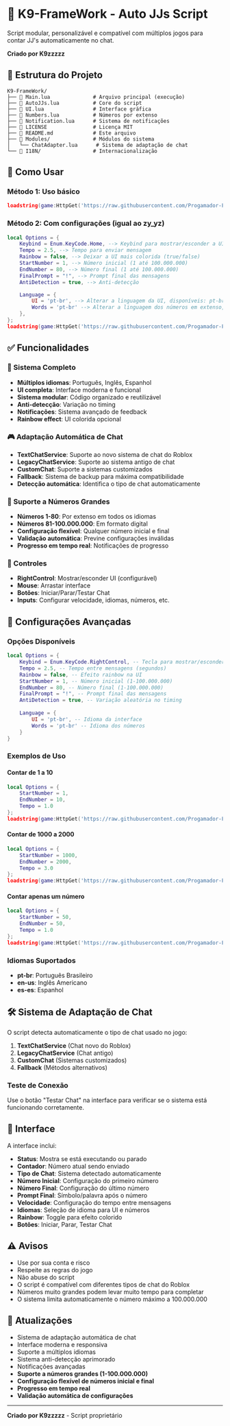 # 🦘 K9-FrameWork - Auto JJs Script

Script modular, personalizável e compatível com múltiplos jogos para contar JJ's automaticamente no chat.

**Criado por K9zzzzz**

## 📁 Estrutura do Projeto

```
K9-FrameWork/
├── 📄 Main.lua              # Arquivo principal (execução)
├── 📄 AutoJJs.lua           # Core do script
├── 📄 UI.lua                # Interface gráfica
├── 📄 Numbers.lua           # Números por extenso
├── 📄 Notification.lua      # Sistema de notificações
├── 📄 LICENSE               # Licença MIT
├── 📄 README.md             # Este arquivo
├── 📁 Modules/              # Módulos do sistema
│   └── ChatAdapter.lua      # Sistema de adaptação de chat
└── 📁 I18N/                 # Internacionalização
```

## 🚀 Como Usar

### Método 1: Uso básico
```lua
loadstring(game:HttpGet('https://raw.githubusercontent.com/Progamador-Fred/K9-FrameWork/main/Main.lua'))()
```

### Método 2: Com configurações (igual ao zy_yz)
```lua
local Options = {
    Keybind = Enum.KeyCode.Home, --> Keybind para mostrar/esconder a UI
    Tempo = 2.5, --> Tempo para enviar mensagem
    Rainbow = false, --> Deixar a UI mais colorida (true/false)
    StartNumber = 1, --> Número inicial (1 até 100.000.000)
    EndNumber = 80, --> Número final (1 até 100.000.000)
    FinalPrompt = "!", --> Prompt final das mensagens
    AntiDetection = true, --> Anti-detecção

    Language = {
        UI = 'pt-br', --> Alterar a linguagem da UI, disponíveis: pt-br, en-us, es-es
        Words = 'pt-br' --> Alterar a linguagem dos números em extenso, disponíveis: pt-br, en-us, es-es
    },
};
loadstring(game:HttpGet('https://raw.githubusercontent.com/Progamador-Fred/K9-FrameWork/main/Main.lua'))(Options);
```

## ✅ Funcionalidades

### 🔧 Sistema Completo
- **Múltiplos idiomas**: Português, Inglês, Espanhol
- **UI completa**: Interface moderna e funcional
- **Sistema modular**: Código organizado e reutilizável
- **Anti-detecção**: Variação no timing
- **Notificações**: Sistema avançado de feedback
- **Rainbow effect**: UI colorida opcional

### 🎮 Adaptação Automática de Chat
- **TextChatService**: Suporte ao novo sistema de chat do Roblox
- **LegacyChatService**: Suporte ao sistema antigo de chat
- **CustomChat**: Suporte a sistemas customizados
- **Fallback**: Sistema de backup para máxima compatibilidade
- **Detecção automática**: Identifica o tipo de chat automaticamente

### 🔢 Suporte a Números Grandes
- **Números 1-80**: Por extenso em todos os idiomas
- **Números 81-100.000.000**: Em formato digital
- **Configuração flexível**: Qualquer número inicial e final
- **Validação automática**: Previne configurações inválidas
- **Progresso em tempo real**: Notificações de progresso

### 🎯 Controles
- **RightControl**: Mostrar/esconder UI (configurável)
- **Mouse**: Arrastar interface
- **Botões**: Iniciar/Parar/Testar Chat
- **Inputs**: Configurar velocidade, idiomas, números, etc.

## 🔧 Configurações Avançadas

### Opções Disponíveis
```lua
local Options = {
    Keybind = Enum.KeyCode.RightControl, -- Tecla para mostrar/esconder UI
    Tempo = 2.5, -- Tempo entre mensagens (segundos)
    Rainbow = false, -- Efeito rainbow na UI
    StartNumber = 1, -- Número inicial (1-100.000.000)
    EndNumber = 80, -- Número final (1-100.000.000)
    FinalPrompt = "!", -- Prompt final das mensagens
    AntiDetection = true, -- Variação aleatória no timing
    
    Language = {
        UI = 'pt-br', -- Idioma da interface
        Words = 'pt-br' -- Idioma dos números
    }
}
```

### Exemplos de Uso

#### Contar de 1 a 10
```lua
local Options = {
    StartNumber = 1,
    EndNumber = 10,
    Tempo = 1.0
};
loadstring(game:HttpGet('https://raw.githubusercontent.com/Progamador-Fred/K9-FrameWork/main/Main.lua'))(Options);
```

#### Contar de 1000 a 2000
```lua
local Options = {
    StartNumber = 1000,
    EndNumber = 2000,
    Tempo = 3.0
};
loadstring(game:HttpGet('https://raw.githubusercontent.com/Progamador-Fred/K9-FrameWork/main/Main.lua'))(Options);
```

#### Contar apenas um número
```lua
local Options = {
    StartNumber = 50,
    EndNumber = 50,
    Tempo = 1.0
};
loadstring(game:HttpGet('https://raw.githubusercontent.com/Progamador-Fred/K9-FrameWork/main/Main.lua'))(Options);
```

### Idiomas Suportados
- **pt-br**: Português Brasileiro
- **en-us**: Inglês Americano
- **es-es**: Espanhol

## 🛠️ Sistema de Adaptação de Chat

O script detecta automaticamente o tipo de chat usado no jogo:

1. **TextChatService** (Chat novo do Roblox)
2. **LegacyChatService** (Chat antigo)
3. **CustomChat** (Sistemas customizados)
4. **Fallback** (Métodos alternativos)

### Teste de Conexão
Use o botão "Testar Chat" na interface para verificar se o sistema está funcionando corretamente.

## 🎨 Interface

A interface inclui:
- **Status**: Mostra se está executando ou parado
- **Contador**: Número atual sendo enviado
- **Tipo de Chat**: Sistema detectado automaticamente
- **Número Inicial**: Configuração do primeiro número
- **Número Final**: Configuração do último número
- **Prompt Final**: Símbolo/palavra após o número
- **Velocidade**: Configuração do tempo entre mensagens
- **Idiomas**: Seleção de idioma para UI e números
- **Rainbow**: Toggle para efeito colorido
- **Botões**: Iniciar, Parar, Testar Chat

## ⚠️ Avisos

- Use por sua conta e risco
- Respeite as regras do jogo
- Não abuse do script
- O script é compatível com diferentes tipos de chat do Roblox
- Números muito grandes podem levar muito tempo para completar
- O sistema limita automaticamente o número máximo a 100.000.000

## 🔄 Atualizações

- Sistema de adaptação automática de chat
- Interface moderna e responsiva
- Suporte a múltiplos idiomas
- Sistema anti-detecção aprimorado
- Notificações avançadas
- **Suporte a números grandes (1-100.000.000)**
- **Configuração flexível de números inicial e final**
- **Progresso em tempo real**
- **Validação automática de configurações**

---

**Criado por K9zzzzz** - Script proprietário 